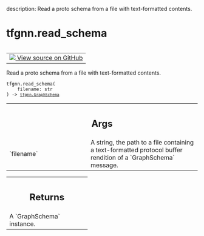 description: Read a proto schema from a file with text-formatted contents.

<div itemscope itemtype="http://developers.google.com/ReferenceObject">
<meta itemprop="name" content="tfgnn.read_schema" />
<meta itemprop="path" content="Stable" />
</div>

# tfgnn.read_schema

<!-- Insert buttons and diff -->

<table class="tfo-notebook-buttons tfo-api nocontent" align="left">
<td>
  <a target="_blank" href="https://github.com/tensorflow/gnn/tree/master/tensorflow_gnn/graph/schema_utils.py#L27-L38">
    <img src="https://www.tensorflow.org/images/GitHub-Mark-32px.png" />
    View source on GitHub
  </a>
</td>
</table>



Read a proto schema from a file with text-formatted contents.

<pre class="devsite-click-to-copy prettyprint lang-py tfo-signature-link">
<code>tfgnn.read_schema(
    filename: str
) -> <a href="../tfgnn/GraphSchema.md"><code>tfgnn.GraphSchema</code></a>
</code></pre>



<!-- Placeholder for "Used in" -->


<!-- Tabular view -->
 <table class="responsive fixed orange">
<colgroup><col width="214px"><col></colgroup>
<tr><th colspan="2"><h2 class="add-link">Args</h2></th></tr>

<tr>
<td>
`filename`
</td>
<td>
A string, the path to a file containing a text-formatted protocol
buffer rendition of a `GraphSchema` message.
</td>
</tr>
</table>



<!-- Tabular view -->
 <table class="responsive fixed orange">
<colgroup><col width="214px"><col></colgroup>
<tr><th colspan="2"><h2 class="add-link">Returns</h2></th></tr>
<tr class="alt">
<td colspan="2">
A `GraphSchema` instance.
</td>
</tr>

</table>


